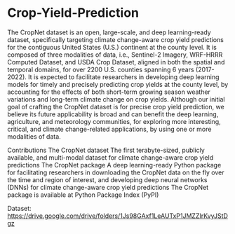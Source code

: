 # Crop-Yield-Prediction

The CropNet dataset is an open, large-scale, and deep learning-ready dataset, specifically targeting climate change-aware crop yield predictions for the contiguous United States (U.S.) continent at the county level. It is composed of three modalities of data, i.e., Sentinel-2 Imagery, WRF-HRRR Computed Dataset, and USDA Crop Dataset, aligned in both the spatial and temporal domains, for over 2200 U.S. counties spanning 6 years (2017-2022). It is expected to facilitate researchers in developing deep learning models for timely and precisely predicting crop yields at the county level, by accounting for the effects of both short-term growing season weather variations and long-term climate change on crop yields. Although our initial goal of crafting the CropNet dataset is for precise crop yield prediction, we believe its future applicability is broad and can benefit the deep learning, agriculture, and meteorology communities, for exploring more interesting, critical, and climate change-related applications, by using one or more modalities of data.


Contributions
The CropNet dataset
The first terabyte-sized, publicly available, and multi-modal dataset for climate change-aware crop yield predictions
The CropNet package
A deep learning-ready Python package for facilitating researchers in downloading the CropNet data on the fly over the time and region of interest, and developing deep neural networks (DNNs) for climate change-aware crop yield predictions
The CropNet package is available at Python Package Index (PyPI)

Dataset:
https://drive.google.com/drive/folders/1Js98GAxf1LeAUTxP1JMZZIrKvyJStDgz
